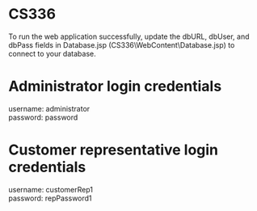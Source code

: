 # CS336

To run the web application successfully, update the dbURL, dbUser, and dbPass fields in Database.jsp (CS336\WebContent\Database.jsp) to connect to your database.

# Administrator login credentials
username: administrator  
password: password

# Customer representative login credentials
username: customerRep1  
password: repPassword1
